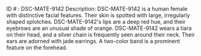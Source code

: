 ID # : DSC-MATE-9142
Description: DSC-MATE-9142 is a human female with distinctive facial features. Their skin is spotted with large, irregularly shaped splotches. DSC-MATE-9142's lips are a deep red hue, and their eyebrows are an unusual shade of orange. DSC-MATE-9142 wears a tiara on their head, and a silver chain is frequently seen around their neck. Their ears are adorned with jade earrings. A two-color band is a prominent feature on the forehead.